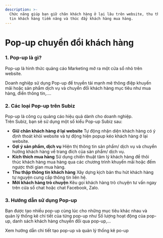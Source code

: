```yaml
---
description: >-
  Chức năng giúp bạn giữ chân khách hàng ở lại lâu trên website, thu thập thông
  tin khách hàng tiềm năng và thúc đẩy khách hàng mua hàng.
---
```


# Pop-up chuyển đổi khách hàng

### 1. Pop-up là gì?

Pop-up là hình thức quảng cáo Marketing mở ra một cửa sổ nhỏ trên website. 

Doanh nghiệp sử dụng Pop-up để truyền tải mạnh mẽ thông điệp khuyến mãi hoặc sản phẩm dịch vụ và chuyển đổi khách hàng mục tiêu như mua hàng, điền thông tin,....

### 2. Các loại Pop-up trên Subiz

Pop-up là công cụ quảng cáo hiệu quả dành cho doanh nghiệp.  
Trên Subiz, bạn sẽ sử dụng một số kiểu Pop-up Subiz sau:

* **Giữ chân khách hàng ở lại website** Tự động nhận diện khách hàng có ý định thoát khỏi website và tự động hiện popup kéo khách hàng ở lại website.
* **Gợi ý sản phẩm, dịch vụ** Hiện thị thông tin sản phẩm/ dịch vụ và chuyển hướng khách hàng về trang đích của sản phẩm/ dịch vụ.
* **Kích thích mua hàng** Sử dụng chiến thuật tâm lý khách hàng để thôi thúc khách hàng mua hàng qua các chương trình khuyến mãi hoặc đếm ngược thời gian mua hàng.
* **Thu thập thông tin khách hàng** Xây dựng kịch bản thu hút khách hàng tự nguyện cung cấp thông tin liên hệ.
* **Mời khách hàng trò chuyện** Kêu gọi khách hàng trò chuyện tư vấn ngay trên cửa sổ chat hoặc chat Facebook, Zalo.

### **3. Hướng dẫn sử dụng Pop-up**

Bạn được tạo nhiều pop-up cùng lúc cho những mục tiêu khác nhau và quản lý thống kê chi tiết của từng pop-up như Số lượng hoạt động của pop-up, danh sách khách hàng chuyển đổi qua pop-up,...

Xem hướng dẫn chi tiết tạo pop-up và quản lý thống kê po-up







